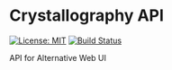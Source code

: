# Crystallography API
[![License: MIT](https://img.shields.io/badge/License-MIT-yellow.svg)](https://opensource.org/licenses/MIT)
[![Build Status](https://travis-ci.com/chemistry/crystallography-api.svg?branch=master)](https://travis-ci.org/chemistry/crystallography-api)

API for Alternative Web UI
